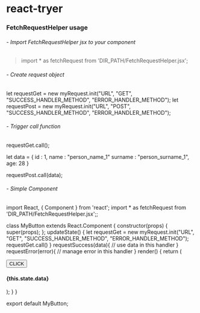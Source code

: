# react-tryer
### FetchRequestHelper usage

###### - Import FetchRequestHelper jsx to your component

> import * as fetchRequest from 'DIR_PATH/FetchRequestHelper.jsx';
  
###### - Create request object
 
let requestGet = new myRequest.init("URL", "GET", "SUCCESS_HANDLER_METHOD", "ERROR_HANDLER_METHOD");
let requestPost = new myRequest.init("URL", "POST", "SUCCESS_HANDLER_METHOD", "ERROR_HANDLER_METHOD");
  
###### - Trigger call function

  requestGet.call();
  
   let data = {
       id : 1,
       name : "person_name_1"
       surname : "person_surname_1",
       age: 28
   }
  
  requestPost.call(data);
  
  
###### - Simple Component

import React, { Component } from 'react';
import * as fetchRequest from 'DIR_PATH/FetchRequestHelper.jsx';;

class MyButton extends React.Component {
  constructor(props) {
     super(props);
  };
  updateState() {
     let requestGet = new myRequest.init("URL", "GET", "SUCCESS_HANDLER_METHOD", "ERROR_HANDLER_METHOD");
     requestGet.call()
  }
  requestSuccess(data){
    // use data in this handler
  }
  requestError(error){
    // manage error in this handler
  }
  render() {
     return (
        <div>
           <button onClick = {this.updateState}>CLICK</button>
           <h4>{this.state.data}</h4>
        </div>
     );
  }
}

export default MyButton;
